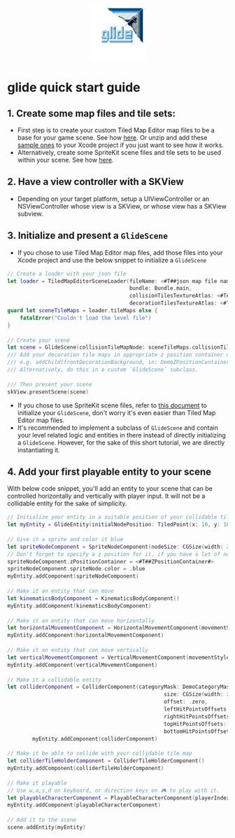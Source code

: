 <p align="center">
    <img src="glide_logo_transparent.png" width="128" max-width="80%" alt="Glide"/>
</p>

# glide quick start guide

## 1. Create some map files and tile sets:
- First step is to create your custom Tiled Map Editor map files to be a base for your game scene. See how [here](TiledMapEditorMaps.md). Or unzip and add these [sample ones](TiledMapEditor/TestMap.zip) to your Xcode project if you just want to see how it works.
- Alternatively, create some SpriteKit scene files and tile sets to be used within your scene. See how [here](SpriteKitMaps.md).

## 2. Have a view controller with a SKView
- Depending on your target platform, setup a UIViewController or an NSViewController whose view is a SKView, or whose view has a SKView subview.

## 3. Initialize and present a `GlideScene`
- If you chose to use Tiled Map Editor map files, add those files into your Xcode project and use the below snippet to initialize a `GlideScene`

```swift
// Create a loader with your json file
let loader = TiledMapEditorSceneLoader(fileName: <#T##json map file name#>,
                                       bundle: Bundle.main,
                                       collisionTilesTextureAtlas: <#T##collisionTilesAtlas#>,
									   decorationTilesTextureAtlas: <#T##decorationTilesAtlas#>)
guard let sceneTileMaps = loader.tileMaps else {
	fatalError("Couldn't load the level file")
}

// Create your scene
let scene = GlideScene(collisionTileMapNode: sceneTileMaps.collisionTileMap, zPositionContainers: <#T##[ZPositionContainer]#>)
/// Add your decoration tile maps in appropriate z position container nodes.
/// e.g. addChild(frontDecorationBackground, in: DemoZPositionContainer.frontDecoration)
/// Alternatively, do this in a custom `GlideScene` subclass.

/// Then present your scene
skView.presentScene(scene)
```
- If you chose to use SpriteKit scene files, refer to [this document](SpriteKitMaps.md) to initialize your `GlideScene`, don't worry it's even easier than Tiled Map Editor map files.
- It's recommended to implement a subclass of `GlideScene` and contain your level related logic and entities in there instead of directly initializing a `GlideScene`. However, for the sake of this short tutorial, we are directly instantiating it.

## 4. Add your first playable entity to your scene

With below code snippet, you'll add an entity to your scene that can be controlled horizontally and vertically with player input. It will not be a collidable entity for the sake of simplicity.

```swift
// Initialize your entity in a suitable position of your collidable tile map
let myEntity = GlideEntity(initialNodePosition: TiledPoint(x: 10, y: 10).point(with: scene.tileSize))
        
// Give it a sprite and color it blue
let spriteNodeComponent = SpriteNodeComponent(nodeSize: CGSize(width: 24, height: 24))
// Don't forget to specify a z position for it, if you have a lot of nodes
spriteNodeComponent.zPositionContainer = <#T##ZPositionContainer#>
spriteNodeComponent.spriteNode.color = .blue
myEntity.addComponent(spriteNodeComponent)

// Make it an entity that can move
let kinematicsBodyComponent = KinematicsBodyComponent()
myEntity.addComponent(kinematicsBodyComponent)

// Make it an entity that can move horizontally      
let horizontalMovementComponent = HorizontalMovementComponent(movementStyle: MovementStyle.fixedVelocity)
myEntity.addComponent(horizontalMovementComponent)

// Make it an entity that can move vertically
let verticalMovementComponent = VerticalMovementComponent(movementStyle: MovementStyle.fixedVelocity)
myEntity.addComponent(verticalMovementComponent)

// Make it a collidable entity
let colliderComponent = ColliderComponent(categoryMask: DemoCategoryMask.chestItem,
                                                  size: CGSize(width: 24, height: 24),
                                                  offset: .zero,
                                                  leftHitPointsOffsets: (5, 5),
                                                  rightHitPointsOffsets: (5, 5),
                                                  topHitPointsOffsets: (5, 5),
                                                  bottomHitPointsOffsets: (5, 5))
        myEntity.addComponent(colliderComponent)

// Make it be able to collide with your collidable tile map
let colliderTileHolderComponent = ColliderTileHolderComponent()
myEntity.addComponent(colliderTileHolderComponent)

// Make it playable
// Use w,a,s,d on keyboard, or direction keys on 🎮 to play with it.
let playableCharacterComponent = PlayableCharacterComponent(playerIndex: 0)
myEntity.addComponent(playableCharacterComponent)

// Add it to the scene
scene.addEntity(myEntity)
```
